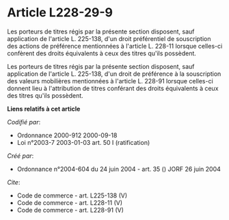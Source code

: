 # Article L228-29-9

Les porteurs de titres régis par la présente section disposent, sauf application de l'article L. 225-138, d'un droit
préférentiel de souscription des actions de préférence mentionnées à l'article L. 228-11 lorsque celles-ci confèrent des
droits équivalents à ceux des titres qu'ils possèdent. 

Les porteurs de titres régis par la présente section disposent, sauf application de l'article L. 225-138, d'un droit de
préférence à la souscription des valeurs mobilières mentionnées à l'article L. 228-91 lorsque celles-ci donnent lieu à
l'attribution de titres conférant des droits équivalents à ceux des titres qu'ils possèdent.

**Liens relatifs à cet article**

_Codifié par_:

  - Ordonnance 2000-912 2000-09-18
  - Loi n°2003-7 2003-01-03 art. 50 I (ratification)

_Créé par_:

  - Ordonnance n°2004-604 du 24 juin 2004 - art. 35 () JORF 26 juin 2004

_Cite_:

  - Code de commerce - art. L225-138 (V)
  - Code de commerce - art. L228-11 (V)
  - Code de commerce - art. L228-91 (V)
